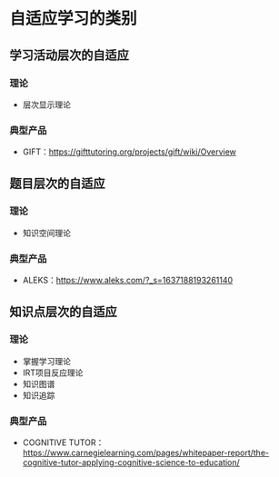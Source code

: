 # 自适应学习的类别

## 学习活动层次的自适应
### 理论
* 层次显示理论

### 典型产品
* GIFT：https://gifttutoring.org/projects/gift/wiki/Overview  

## 题目层次的自适应
### 理论
* 知识空间理论

### 典型产品
* ALEKS：https://www.aleks.com/?_s=1637188193261140
## 知识点层次的自适应
### 理论
* 掌握学习理论
* IRT项目反应理论
* 知识图谱
* 知识追踪
### 典型产品
* COGNITIVE TUTOR：    https://www.carnegielearning.com/pages/whitepaper-report/the-cognitive-tutor-applying-cognitive-science-to-education/